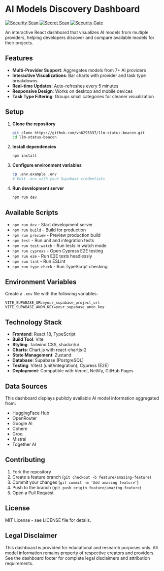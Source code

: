 # AI Models Discovery Dashboard

[![Security Scan](https://github.com/vn6295337/ai-land/actions/workflows/security-scan.yml/badge.svg)](https://github.com/vn6295337/ai-land/actions/workflows/security-scan.yml)
[![Secret Scan](https://github.com/vn6295337/ai-land/actions/workflows/secret-scan.yml/badge.svg)](https://github.com/vn6295337/ai-land/actions/workflows/secret-scan.yml)
[![Security Gate](https://github.com/vn6295337/ai-land/actions/workflows/enforce-security.yml/badge.svg)](https://github.com/vn6295337/ai-land/actions/workflows/enforce-security.yml)

An interactive React dashboard that visualizes AI models from multiple providers, helping developers discover and compare available models for their projects.

## Features

- **Multi-Provider Support**: Aggregates models from 7+ AI providers
- **Interactive Visualizations**: Bar charts with provider and task type breakdowns
- **Real-time Updates**: Auto-refreshes every 5 minutes
- **Responsive Design**: Works on desktop and mobile devices
- **Task Type Filtering**: Groups small categories for cleaner visualization

## Setup

1. **Clone the repository**
   ```bash
   git clone https://github.com/vn6295337/llm-status-beacon.git
   cd llm-status-beacon
   ```

2. **Install dependencies**
   ```bash
   npm install
   ```

3. **Configure environment variables**
   ```bash
   cp .env.example .env
   # Edit .env with your Supabase credentials
   ```

4. **Run development server**
   ```bash
   npm run dev
   ```

## Available Scripts

- `npm run dev` - Start development server
- `npm run build` - Build for production
- `npm run preview` - Preview production build
- `npm test` - Run unit and integration tests
- `npm run test:watch` - Run tests in watch mode
- `npm run cypress` - Open Cypress E2E testing
- `npm run e2e` - Run E2E tests headlessly
- `npm run lint` - Run ESLint
- `npm run type-check` - Run TypeScript checking

## Environment Variables

Create a `.env` file with the following variables:

```env
VITE_SUPABASE_URL=your_supabase_project_url
VITE_SUPABASE_ANON_KEY=your_supabase_anon_key
```

## Technology Stack

- **Frontend**: React 18, TypeScript
- **Build Tool**: Vite
- **Styling**: Tailwind CSS, shadcn/ui
- **Charts**: Chart.js with react-chartjs-2
- **State Management**: Zustand
- **Database**: Supabase (PostgreSQL)
- **Testing**: Vitest (unit/integration), Cypress (E2E)
- **Deployment**: Compatible with Vercel, Netlify, GitHub Pages

## Data Sources

This dashboard displays publicly available AI model information aggregated from:
- HuggingFace Hub
- OpenRouter
- Google AI
- Cohere
- Groq
- Mistral
- Together AI

## Contributing

1. Fork the repository
2. Create a feature branch (`git checkout -b feature/amazing-feature`)
3. Commit your changes (`git commit -m 'Add amazing feature'`)
4. Push to the branch (`git push origin feature/amazing-feature`)
5. Open a Pull Request

## License

MIT License - see LICENSE file for details.

## Legal Disclaimer

This dashboard is provided for educational and research purposes only. All model information remains property of respective creators and providers. See the dashboard footer for complete legal disclaimers and attribution requirements.
